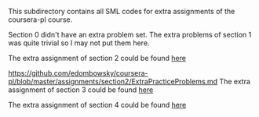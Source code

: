 This subdirectory contains all SML codes for extra assignments of the coursera-pl course.

Section 0 didn't have an extra problem set. The extra problems of section 1 was quite trivial so I may not put them here.

The extra assignment of section 2 could be found [here](https://github.com/edombowsky/coursera-pl/blob/master/assignments/section2/ExtraPracticeProblems.md)

https://github.com/edombowsky/coursera-pl/blob/master/assignments/section2/ExtraPracticeProblems.md
The extra assignment of section 3 could be found [here](https://github.com/edombowsky/coursera-pl/blob/master/assignments/section3/ExtraPracticeProblems.md)

The extra assignment of section 4 could be found [here](https://github.com/edombowsky/coursera-pl/blob/master/assignments/section4/ExtraPracticeProblems.md)